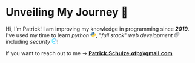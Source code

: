 # Unveiling My Journey 📓
Hi, I’m Patrick!
I am improving my knowledge in programming since ***2019***.
<br>
I've used my time to learn *python* <img src="/python.png" width="14" height="14" />, "*full stack*" *web development* <img src="/webdevelopment.png" width="14" height="14" /> including *security* <img src="/security.png" width="14" height="14" />!

If you want to reach out to me → **Patrick.Schulze.ofp@gmail.com**
